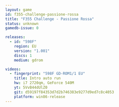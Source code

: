 ```yaml
---
layout: game
id: f355-challenge-passione-rossa
title: "F355 Challenge - Passione Rossa"
status: unknown
gamedb-issue: 0

releases:
  - id: "598F"
    region: EU
    version: "1.001"
    discs: 1
    medium: gdrom

videos:
  - fingerprint: "598F GD-ROM1/1 EU"
    title: Intro auto run
    hw: i7 2720qm, GeForce 540M
    yt: 5VvB44dUlZ0
    git: d59197f84353d7d2b746383e9277d9ed7c8c4053
    platform: win86-release
---
```

